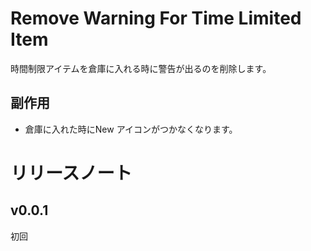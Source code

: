 # Remove Warning For Time Limited Item
時間制限アイテムを倉庫に入れる時に警告が出るのを削除します。

## 副作用
* 倉庫に入れた時にNew アイコンがつかなくなります。
# リリースノート

## v0.0.1
初回
